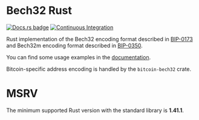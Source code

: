 # Bech32 Rust
[![Docs.rs badge](https://docs.rs/bech32/badge.svg)](https://docs.rs/bech32/)
[![Continuous Integration](https://github.com/rust-bitcoin/rust-bech32/workflows/Continuous%20Integration/badge.svg)](https://github.com/rust-bitcoin/rust-bech32/actions?query=workflow%3A%22Continuous+Integration%22)

Rust implementation of the Bech32 encoding format described in [BIP-0173](https://github.com/bitcoin/bips/blob/master/bip-0173.mediawiki)
and Bech32m encoding format described in [BIP-0350](https://github.com/bitcoin/bips/blob/master/bip-0350.mediawiki).

You can find some usage examples in the [documentation](https://docs.rs/bech32/).

Bitcoin-specific address encoding is handled by the `bitcoin-bech32` crate.

# MSRV
The minimum supported Rust version with the standard library is **1.41.1**.

